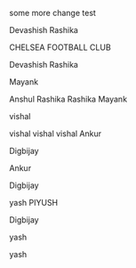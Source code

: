 

some more change
test

Devashish
Rashika



CHELSEA FOOTBALL CLUB 








Devashish
Rashika


Mayank

Anshul
Rashika
Rashika
Mayank



vishal 


vishal vishal vishal 
Ankur

Digbijay

Ankur





Digbijay

yash
PIYUSH


Digbijay


yash

yash
